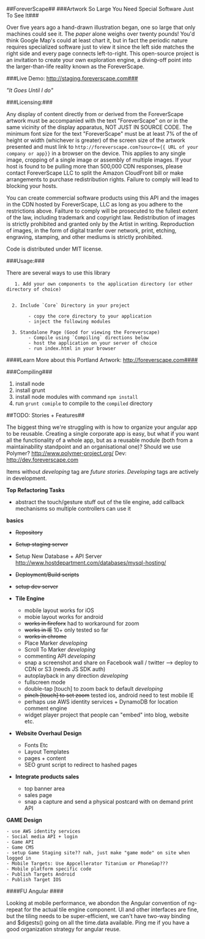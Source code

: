 ##ForeverScape##
###Artwork So Large You Need Special Software Just To See It###

Over five years ago a hand-drawn illustration began, one so large that only machines could see it. The *paper* alone weighs over twenty pounds! You'd think Google Map's could at least chart it, but in fact the periodic nature requires specialized software just to view it since the left side matches the right side and every page connects left-to-right. This open-source project is an invitation to create your own exploration engine, a diving-off point into the larger-than-life reality known as the ForeverScape.

###Live Demo: http://staging.foreverscape.com###

*"It Goes Until I do"*
<br/>

###Licensing:###

Any display of content directly from or derived from the ForeverScape artwork must be accompanied with the text "ForeverScape" on or in the same vicinity of the display apparatus, NOT JUST IN SOURCE CODE. The minimum font size for the text "ForeverScape" must be at least 7% of the of height or width (whichever is greater) of the screen size of the artwork presented and must link to ```http://foreverscape.com?source={{ URL of your company or app}}``` in a browser on the device. This applies to any single image, cropping of a single image or assembly of multiple images. If your host is found to be pulling more than 500,000 CDN responses, please contact ForeverScape LLC to split the Amazon CloudFront bill or make arrangements to purchase redistribution rights. Failure to comply will lead to blocking your hosts. 

You can create commercial software products using this API and the images in the CDN hosted by ForeverScape, LLC as long as you adhere to the restrictions above. Failture to comply will be prosecuted to the fullest extent of the law, including trademark and copyright law. Redistribution of images is strictly prohibited and granted only by the Artist in writing. Reproduction of images, in the form of digital tranfer over network, print, etching, engraving, stamping, and other mediums is strictly prohibited.

Code is distributed under MIT license. 

###Usage:###

  There are several ways to use this library
  
  	   1. Add your own components to the application directory (or other directory of choice)
            

      2. Include `Core` Directory in your project
           
            - copy the core directory to your application
            - inject the following modules

      3. Standalone Page (Good for viewing the Foreverscape)
            - Compile using `Compiling` directions below
            - host the application on your server of choice
            - run index.html in your browser

 
####Learn More about this Portland Artwork: http://foreverscape.com####

###Compiling###

1. install node
2. install grunt
3. install node modules with command `npm install`
4. run `grunt comiple` to compile to the `compiled` directory


##TODO: Stories + Features##

The biggest thing we're struggling with is how to organize your angular app to be reusable. Creating a single corporate app is easy, but what if you want all the functionality of a whole app, but as a reusable module (both from a maintainability standpoint and an organisational one)? Should we use Polymer? http://www.polymer-project.org/ 
Dev: http://dev.foreverscape.com

Items without *developing* tag are *future stories*. *Developing* tags are actively in development.

**Top Refactoring Tasks**
- abstract the touch/gesture stuff out of the tile engine, add callback mechanisms so multiple controllers can use it

**basics**
- ~~Repository~~	
- ~~Setup staging server~~
- Setup New Database + API Server	http://www.hostdepartment.com/databases/mysql-hosting/
- ~~Deployment/Build scripts~~
- ~~setup dev server~~

- **Tile Engine**
	- mobile layout works for iOS
	- mobie layout works for android
	- ~~works in fireforx~~ had to workaround for zoom
	- ~~works in IE~~ 10+ only tested so far
	- ~~works in chrome~~
	- Place Marker *developing*
	- Scroll To Marker  *developing*
	- commenting API  *developing*
	- snap a screenshot and share on Facebook wall / twitter --> deploy to CDN or S3 (needs JS SDK auth)
	- autoplayback in any direction  *developing*
	- fullscreen mode
	- double-tap [touch] to zoom back to default  *developing*
	- ~~pinch [touch] to set zoom~~ tested ios, android need to test mobile IE
	- perhaps use AWS identity services + DynamoDB for location comment engine
	- widget player project that people can "embed" into blog, website etc. 
- **Website Overhaul Design**	
	- Fonts Etc
	- Layout Templates
	- pages + content 
	- SEO grunt script to redirect to hashed pages
- **Integrate  products sales**
	- top banner area
	- sales page
	- snap a capture and send a physical postcard with on demand print API
	
**GAME Design**

	- use AWS identity services
	- Social media API + login
	- Game API
	- Game CMS
	- setup Game Staging site?? nah, just make "game mode" on site when logged in
	- Mobile Targets: Use Appcellerator Titanium or PhoneGap???
	- Mobile platform specific code
	- Publish Targets Android
	- Publish Target IOS
	

####FU Angular ####

Looking at mobile performance, we abondon the Angular convention of ng-repeat for the actual tile engine component. UI and other interfaces are fine, but the tiling needs to be super-efficient, we can't have two-way binding and $digests() going on all the time.data available. Ping me if you have a good organization strategy for angular reuse. 

